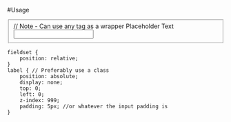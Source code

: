 #Usage


<fieldset> // Note - Can use any tag as a wrapper
	<label for="input_name">Placeholder Text</label>
    <input name="input_name " id="input_name " />
</fieldset>

<code>
fieldset {
	position: relative;
}
label { // Preferably use a class
    position: absolute;
    display: none;
    top: 0;
    left: 0;
    z-index: 999;
    padding: 5px; //or whatever the input padding is
}
</code>